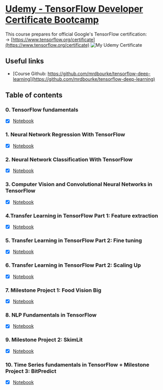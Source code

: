 # [Udemy - TensorFlow Developer Certificate Bootcamp](https://www.udemy.com/course/tensorflow-developer-certificate-machine-learning-zero-to-mastery/)<br>
This course prepares for official Google's TensorFlow certification:<br>
&rarr; [https://www.tensorflow.org/certificate](https://www.tensorflow.org/certificate)
![My Udemy Certificate](https://udemy-certificate.s3.amazonaws.com/image/UC-02e98751-80ce-4425-898f-9c0239b7662b.jpg?v=1716237520000)
## Useful links
- [Course Github: https://github.com/mrdbourke/tensorflow-deep-learning](https://github.com/mrdbourke/tensorflow-deep-learning)

## Table of contents
### 0. TensorFlow fundamentals
- [x] [Notebook](00_tensorflow_fundamentals/00.1_tensorflow_fundamentals.ipynb)<br>
### 1. Neural Network Regression With TensorFlow
- [x] [Notebook](01_neural_network_regression_with_tensorflow/01.1_neural_network_regression_with_tensorflow_video.ipynb)<br>
### 2. Neural Network Classification With TensorFlow
- [x] [Notebook](02_neural_network_classification_with_tensorflow/02.1_neural_network_classification_with_tensorflow_video.ipynb)<br>
### 3. Computer Vision and Convolutional Neural Networks in TensorFlow
- [x] [Notebook](03_computer_vision_and_convolutional_neural_networks_in_tensorflow/03.1_introduction_to_computer_vision_with_tensorflow_video.ipynb)<br>
### 4.Transfer Learning in TensorFlow Part 1: Feature extraction
- [x] [Notebook](04_transfer_learning_in_tensorflow_part_1_feature_extraction/04.1_transfer_learning_in_tensorflow_part_1_feature_extraction_video.ipynb)<br>
### 5. Transfer Learning in TensorFlow Part 2: Fine tuning
- [x] [Notebook](05_transfer_learning_in_tensorflow_part_2_fine_tuning/05.1_transfer_learning_in_tensorflow_part_2_fine_tuning_video.ipynb)<br>
### 6. Transfer Learning in TensorFlow Part 2: Scaling Up
- [x] [Notebook](06_transfer_learning_in_tensorflow_part_3_scaling_up/06.1_transfer_learning_in_tensorflow_part_3_scaling_up_video.ipynb)<br>
### 7. Milestone Project 1: Food Vision Big
- [x] [Notebook](07_milestone_project_1_food_vision/07.1_milestone_project_1_food_vision_video.ipynb)<br>
### 8. NLP Fundamentals in TensorFlow
- [x] [Notebook](08_introduction_to_nlp_in_tensorflow/08_introduction_to_nlp_in_tensorflow_video.ipynb)<br>
### 9. Milestone Project 2: SkimLit
- [x] [Notebook](09_SkimLit_nlp_milestone_project_2/09.1_SkimLit_nlp_milestone_project_2_video.ipynb)<br>
### 10. Time Series fundamentals in TensorFlow + Milestone Project 3: BitPredict
- [x] [Notebook](10_time_series_forecasting_with_tensorflow/10.1_time_series_forecasting_with_tensorflow_video.ipynb)<br>